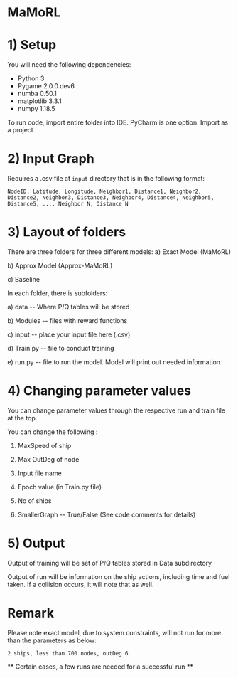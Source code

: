 # MaMoRL



# 1) Setup

You will need the following dependencies:

- Python 3
- Pygame 2.0.0.dev6
- numba 0.50.1
- matplotlib 3.3.1
- numpy 1.18.5

To run code, import entire folder into IDE. PyCharm is one option. Import as a project 

# 2) Input Graph

Requires a .csv file at `input` directory that is in the following format:

```
NodeID, Latitude, Longitude, Neighbor1, Distance1, Neighbor2, Distance2, Neighbor3, Distance3, Neighbor4, Distance4, Neighbor5, Distance5, .... Neighbor N, Distance N
```


# 3) Layout of folders

There are three folders for three different models:
a) Exact Model (MaMoRL)

b) Approx Model (Approx-MaMoRL)

c) Baseline 

In each folder, there is subfolders:

a) data -- Where P/Q tables will be stored 

b) Modules -- files with reward functions 

c) input -- place your input file here (.csv) 

d) Train.py -- file to conduct training 

e) run.py -- file to run the model. Model will print out needed information


# 4) Changing parameter values 

You can change parameter values through the respective run and train file at the top. 

You can change the following :

1) MaxSpeed of ship 

2) Max OutDeg of node

3) Input file name 

4) Epoch value (in Train.py file)

5) No of ships 

6) SmallerGraph -- True/False (See code comments for details) 

# 5) Output

Output of training will be set of P/Q tables stored in Data subdirectory

Output of run will be information on the ship actions, including time and fuel taken. If a collision occurs, it will note that as well. 

# Remark
Please note exact model, due to system constraints, will not run for more than the parameters as below:
```
2 ships, less than 700 nodes, outDeg 6
```
** Certain cases, a few runs are needed for a successful run **
